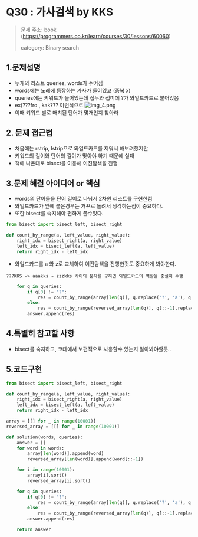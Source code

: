 # Q30 : 가사검색 by KKS
> 문제 주소: book (https://programmers.co.kr/learn/courses/30/lessons/60060)
> 
> category: Binary search

## 1.문제설명
- 두개의 리스트 queries, words가 주어짐
- words에는 노래에 등장하는 가사가 들어있고 (중복 x)
- queries에는 키워드가 들어있는데 접두와 접미에 ?가 와일드카드로 붙어있음
- ex)???fro , kak??? 이런식으로
![img_4.png](img_4.png)
- 이때 키워드 별로 매치된 단어가 몇개인지 찾아라
## 2. 문제 접근법 
- 처음에는 rstrip, lstrip으로 와일드카드를 지워서 해보려했지만
- 키워드의 길이와 단어의 길이가 맞아야 하기 때문에 실패
- 책에 나온대로 bisect를 이용해 이진탐색을 진행

## 3.문제 해결 아이디어 or 핵심
- words의 단어들을 단어 길이로 나눠서 2차원 리스트를 구현한점
- 와일드카드가 앞에 붙은경우는 거꾸로 돌려서 생각하는점이 중요하다.
- 또한 bisect를 숙지해야 편하게 풀수있다.
```python
from bisect import bisect_left, bisect_right

def count_by_range(a, left_value, right_value):
    right_idx = bisect_right(a, right_value)
    left_idx = bisect_left(a, left_value)
    return right_idx - left_idx
```
- 와일드카드를 a 와 z로 교체하여 이진탐색을 진행한것도 중요하게 봐야한다.
```
???KKS -> aaakks ~ zzzkks 사이의 문자를 구하면 와일드카드의 역할을 충실히 수행
```
```python
    for q in queries:
        if q[0] != "?":
            res = count_by_range(array[len(q)], q.replace('?', 'a'), q.replace('?', 'z'))
        else:
            res = count_by_range(reversed_array[len(q)], q[::-1].replace("?", "a"), q[::-1].replace("?", "z"))
        answer.append(res)
```
## 4.특별히 참고할 사항
- bisect를 숙지하고, 코테에서 보편적으로 사용할수 있는지 알아봐야할듯..

## 5.코드구현
``` python
from bisect import bisect_left, bisect_right

def count_by_range(a, left_value, right_value):
    right_idx = bisect_right(a, right_value)
    left_idx = bisect_left(a, left_value)
    return right_idx - left_idx

array = [[] for _ in range(10001)]
reversed_array = [[] for _ in range(10001)]

def solution(words, queries):
    answer = []
    for word in words:
        array[len(word)].append(word)
        reversed_array[len(word)].append(word[::-1])

    for i in range(10001):
        array[i].sort()
        reversed_array[i].sort()

    for q in queries:
        if q[0] != "?":
            res = count_by_range(array[len(q)], q.replace('?', 'a'), q.replace('?', 'z'))
        else:
            res = count_by_range(reversed_array[len(q)], q[::-1].replace("?", "a"), q[::-1].replace("?", "z"))
        answer.append(res)

    return answer
```